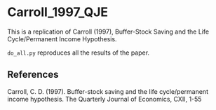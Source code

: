 # Carroll_1997_QJE

This is a replication of Carroll (1997), Buffer-Stock Saving and the Life Cycle/Permanent Income Hypothesis.

`do_all.py` reproduces all the results of the paper.

## References

Carroll, C. D. (1997). Buffer-stock saving and the life cycle/permanent income hypothesis. The Quarterly Journal of Economics, CXII, 1-55